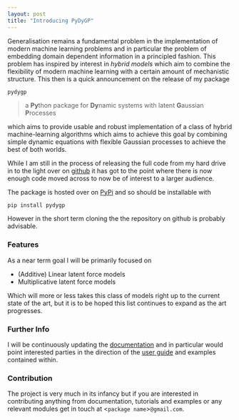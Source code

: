 ```yaml
---
layout: post
title: "Introducing PyDyGP"
---
```


Generalisation remains a fundamental problem in the implementation of modern machine learning problems and in particular the problem of embedding domain dependent information in a principled fashion. This problem has inspired by interest in *hybrid models* which aim to combine the flexibility of modern machine learning with a certain amount of mechanistic structure. This then is a quick announcement on the release of my package

`pydygp`
> a **Py**thon package for **Dy**namic systems with
> latent **G**aussian **P**rocesses

which aims to provide usable and robust implementation of a class of hybrid machine-learning algorithms which aims to achieve this goal by combining simple dynamic equations with flexible Gaussian processes to achieve the best of both worlds.

While I am still in the process of releasing the full code from my hard drive in to the light over on [github](https://github.com/danieljtait/pydygp) it has got to the point where there is now enough code moved across to now be of interest to a larger audience.

The package is hosted over on [PyPi](https://pypi.org/project/pydygp/) and so should be installable with

```bash
pip install pydygp
```

However in the short term cloning the the repository on github is probably advisable.


### Features
As a near term goal I will be primarily focused on

* (Additive) Linear latent force models
* Multiplicative latent force models

Which will more or less takes this class of models right up to the current state of the art, but it is to be hoped this list continues to expand as the art progresses.

### Further Info
I will be continuously updating the [documentation](https://pydygp.readthedocs.io/en/latest/) and in particular would point interested parties in the direction of the [user guide](https://pydygp.readthedocs.io/en/latest/user/index.html) and examples contained within.

### Contribution
The project is very much in its infancy but if you are interested in contributing anything from documentation, tutorials and examples or any relevant modules get in touch at <`package name`>`@gmail.com`.

